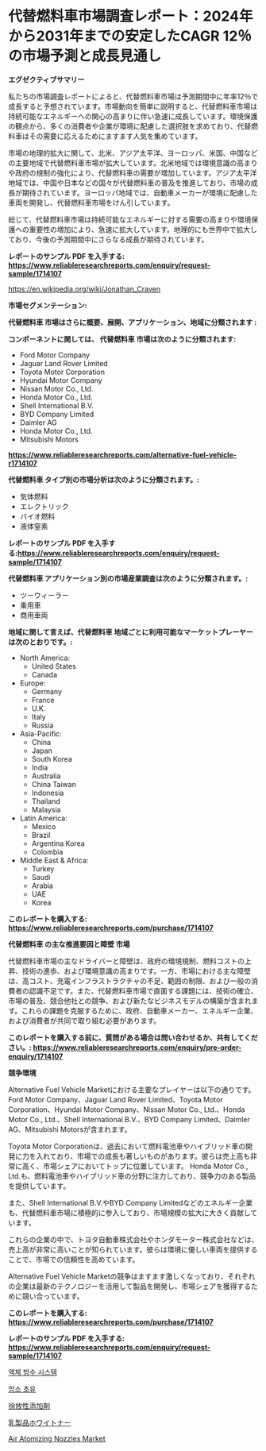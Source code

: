<p><h1>代替燃料車市場調査レポート：2024年から2031年までの安定したCAGR 12％の市場予測と成長見通し</h1></p><p><strong>エグゼクティブサマリー</strong></p>
<p><p>私たちの市場調査レポートによると、代替燃料車市場は予測期間中に年率12％で成長すると予想されています。市場動向を簡単に説明すると、代替燃料車市場は持続可能なエネルギーへの関心の高まりに伴い急速に成長しています。環境保護の観点から、多くの消費者や企業が環境に配慮した選択肢を求めており、代替燃料車はその需要に応えるためにますます人気を集めています。</p><p>市場の地理的拡大に関して、北米、アジア太平洋、ヨーロッパ、米国、中国などの主要地域で代替燃料車市場が拡大しています。北米地域では環境意識の高まりや政府の規制の強化により、代替燃料車の需要が増加しています。アジア太平洋地域では、中国や日本などの国々が代替燃料車の普及を推進しており、市場の成長が期待されています。ヨーロッパ地域では、自動車メーカーが環境に配慮した車両を開発し、代替燃料車市場をけん引しています。</p><p>総じて、代替燃料車市場は持続可能なエネルギーに対する需要の高まりや環境保護への重要性の増加により、急速に拡大しています。地理的にも世界中で拡大しており、今後の予測期間中にさらなる成長が期待されています。</p></p>
<p><strong>レポートのサンプル PDF を入手する: <a href="https://www.reliableresearchreports.com/enquiry/request-sample/1714107">https://www.reliableresearchreports.com/enquiry/request-sample/1714107</a></strong></p>
<p><a href="https://en.wikipedia.org/wiki/Jonathan_Craven">https://en.wikipedia.org/wiki/Jonathan_Craven</a></p>
<p><strong>市場セグメンテーション:</strong></p>
<p><strong> 代替燃料車 市場はさらに概要、展開、アプリケーション、地域に分類されます :</strong></p>
<p><strong>コンポーネントに関しては、 代替燃料車 市場は次のように分類されます:</strong></p>
<p><ul><li>Ford Motor Company</li><li>Jaguar Land Rover Limited</li><li>Toyota Motor Corporation</li><li>Hyundai Motor Company</li><li>Nissan Motor Co., Ltd.</li><li>Honda Motor Co., Ltd.</li><li>Shell International B.V.</li><li>BYD Company Limited</li><li>Daimler AG</li><li>Honda Motor Co., Ltd.</li><li>Mitsubishi Motors</li></ul></p>
<p><strong><a href="https://www.reliableresearchreports.com/alternative-fuel-vehicle-r1714107">https://www.reliableresearchreports.com/alternative-fuel-vehicle-r1714107</a></strong></p>
<p><strong> 代替燃料車 タイプ別の市場分析は次のように分類されます。:</strong></p>
<p><ul><li>気体燃料</li><li>エレクトリック</li><li>バイオ燃料</li><li>液体窒素</li></ul></p>
<p><strong>レポートのサンプル PDF を入手する:<a href="https://www.reliableresearchreports.com/enquiry/request-sample/1714107">https://www.reliableresearchreports.com/enquiry/request-sample/1714107</a></strong></p>
<p><strong> 代替燃料車 アプリケーション別の市場産業調査は次のように分類されます。:</strong></p>
<p><ul><li>ツーウィーラー</li><li>乗用車</li><li>商用車両</li></ul></p>
<p><strong>地域に関して言えば、代替燃料車 地域ごとに利用可能なマーケットプレーヤーは次のとおりです。:</strong></p>
<p><ul>
    <li>
        North America:
        <ul>
            <li>United States</li>
            <li>Canada</li>
        </ul>
    </li>
    <li>
        Europe:
        <ul>
            <li>Germany</li>
            <li>France</li>
            <li>U.K.</li>
            <li>Italy</li>
            <li>Russia</li>
        </ul>
    </li>
    <li>
        Asia-Pacific:
        <ul>
            <li>China</li>
            <li>Japan</li>
            <li>South Korea</li>
            <li>India</li>
            <li>Australia</li>
            <li>China Taiwan</li>
            <li>Indonesia</li>
            <li>Thailand</li>
            <li>Malaysia</li>
        </ul>
    </li>
    <li>
        Latin America:
        <ul>
            <li>Mexico</li>
            <li>Brazil</li>
            <li>Argentina Korea</li>
            <li>Colombia</li>
        </ul>
    </li>
    <li>
        Middle East & Africa:
        <ul>
            <li>Turkey</li>
            <li>Saudi</li>
            <li>Arabia</li>
            <li>UAE</li>
            <li>Korea</li>
        </ul>
    </li>
    </ul></p>
<p><strong>このレポートを購入する: <a href="https://www.reliableresearchreports.com/purchase/1714107">https://www.reliableresearchreports.com/purchase/1714107</a></strong></p>
<p><strong>代替燃料車 の主な推進要因と障壁 市場</strong></p>
<p><p>代替燃料車市場の主なドライバーと障壁は、政府の環境規制、燃料コストの上昇、技術の進歩、および環境意識の高まりです。一方、市場における主な障壁は、高コスト、充電インフラストラクチャの不足、範囲の制限、および一般の消費者の認識不足です。また、代替燃料車市場で直面する課題には、技術の確立、市場の普及、競合他社との競争、および新たなビジネスモデルの構築が含まれます。これらの課題を克服するために、政府、自動車メーカー、エネルギー企業、および消費者が共同で取り組む必要があります。</p></p>
<p><strong>このレポートを購入する前に、質問がある場合は問い合わせるか、共有してください。: <a href="https://www.reliableresearchreports.com/enquiry/pre-order-enquiry/1714107">https://www.reliableresearchreports.com/enquiry/pre-order-enquiry/1714107</a></strong></p>
<p><strong>競争環境</strong></p>
<p><p>Alternative Fuel Vehicle Marketにおける主要なプレイヤーは以下の通りです。Ford Motor Company、Jaguar Land Rover Limited、Toyota Motor Corporation、Hyundai Motor Company、Nissan Motor Co., Ltd.、Honda Motor Co., Ltd.、Shell International B.V.、BYD Company Limited、Daimler AG、Mitsubishi Motorsが含まれます。</p><p>Toyota Motor Corporationは、過去において燃料電池車やハイブリッド車の開発に力を入れており、市場での成長も著しいものがあります。彼らは売上高も非常に高く、市場シェアにおいてトップに位置しています。 Honda Motor Co., Ltd.も、燃料電池車やハイブリッド車の分野に注力しており、競争力のある製品を提供しています。</p><p>また、Shell International B.V.やBYD Company Limitedなどのエネルギー企業も、代替燃料車市場に積極的に参入しており、市場規模の拡大に大きく貢献しています。</p><p>これらの企業の中で、トヨタ自動車株式会社やホンダモーター株式会社などは、売上高が非常に高いことが知られています。彼らは環境に優しい車両を提供することで、市場での信頼性を高めています。</p><p>Alternative Fuel Vehicle Marketの競争はますます激しくなっており、それぞれの企業は最新のテクノロジーを活用して製品を開発し、市場シェアを獲得するために競い合っています。</p></p>
<p><strong>このレポートを購入する: <a href="https://www.reliableresearchreports.com/purchase/1714107">https://www.reliableresearchreports.com/purchase/1714107</a></strong></p>
<p><strong>レポートのサンプル PDF を入手する: <a href="https://www.reliableresearchreports.com/enquiry/request-sample/1714107">https://www.reliableresearchreports.com/enquiry/request-sample/1714107</a></strong><strong></strong></p>
<p><p><a href="https://github.com/shampaakter36/Market-Research-Report-List-2/blob/main/611933754575.md">액체 방수 시스템</a></p><p><a href="https://github.com/LuckeyCorbin/Market-Research-Report-List-2/blob/main/513640554576.md">암소 초유</a></p><p><a href="https://github.com/schmahlson/Market-Research-Report-List-3/blob/main/106800242888.md">徐放性添加剤</a></p><p><a href="https://github.com/TerrellConn/Market-Research-Report-List-2/blob/main/929924942889.md">乳製品ホワイトナー</a></p><p><a href="https://github.com/AllisonKreiger/Market-Research-Report-List-1/blob/main/air-atomizing-nozzles-market.md">Air Atomizing Nozzles Market</a></p></p>